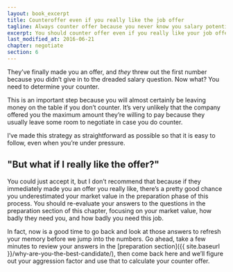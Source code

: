 ```yaml
---
layout: book_excerpt
title: Counteroffer even if you really like the job offer
tagline: Always counter offer because you never know you salary potential
excerpt: You should counter offer even if you really like your job offer because you could leave money on the table.
last_modified_at: 2016-06-21
chapter: negotiate
section: 6
---
```


They’ve finally made you an offer, and *they* threw out the first number because you didn’t give in to the dreaded salary question. Now what? You need to determine your counter.

This is an important step because you will almost certainly be leaving money on the table if you don’t counter. It’s very unlikely that the company offered you the maximum amount they’re willing to pay because they usually leave some room to negotiate in case you do counter. 

I’ve made this strategy as straightforward as possible so that it is easy to follow, even when you’re under pressure. 

## "But what if I really like the offer?"

You could just accept it, but I don’t recommend that because if they immediately made you an offer you really like, there’s a pretty good chance you underestimated your market value in the preparation phase of this process. You should re-evaluate your answers to the questions in the preparation section of this chapter, focusing on your market value, how badly they need you, and how badly you need this job.

In fact, now is a good time to go back and look at those answers to refresh your memory before we jump into the numbers. Go ahead, take a few minutes to review your answers in the [preparation section]({{ site.baseurl }}/why-are-you-the-best-candidate/), then come back here and we’ll figure out your aggression factor and use that to calculate your counter offer.